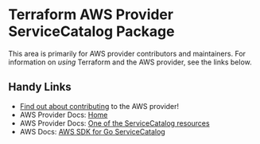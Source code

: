 # Terraform AWS Provider ServiceCatalog Package
<!-- markdownlint-disable MD026 -->
This area is primarily for AWS provider contributors and maintainers. For information on _using_ Terraform and the AWS provider, see the links below.


## Handy Links
* [Find out about contributing](../../../docs/contributing) to the AWS provider!
* AWS Provider Docs: [Home](https://registry.terraform.io/providers/hashicorp/aws/latest/docs)
* AWS Provider Docs: [One of the ServiceCatalog resources](https://registry.terraform.io/providers/hashicorp/aws/latest/docs/resources/servicecatalog_budget_resource_association)
* AWS Docs: [AWS SDK for Go ServiceCatalog](https://docs.aws.amazon.com/sdk-for-go/api/service/servicecatalog/)
